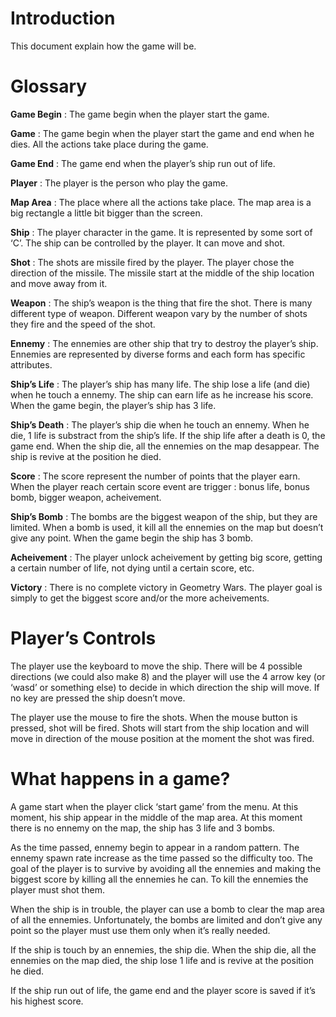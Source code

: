 # Introduction #

This document explain how the game will be.

# Glossary #

**Game Begin** : The game begin when the player start the game.

**Game** : The game begin when the player start the game and end when he dies. All the actions take place during the game.

**Game End** : The game end when the player’s ship run out of life.

**Player** : The player is the person who play the game.

**Map Area** : The place where all the actions take place. The map area is a big rectangle a little bit bigger than the screen.

**Ship** : The player character in the game. It is represented by some sort of ‘C’. The ship can be controlled by the player. It can move and shot.

**Shot** : The shots are missile fired by the player. The player chose the direction of the missile. The missile start at the middle of the ship location and move away from it.

**Weapon** : The ship’s weapon is the thing that fire the shot. There is many different type of weapon. Different weapon vary by the number of shots they fire and the speed of the shot.

**Ennemy** : The ennemies are other ship that try to destroy the player’s ship. Ennemies are represented by diverse forms and each form has specific attributes.

**Ship’s Life** : The player’s ship has many life. The ship lose a life (and die) when he touch a ennemy. The ship can earn life as he increase his score. When the game begin, the player’s ship has 3 life.

**Ship’s Death** : The player’s ship die when he touch an ennemy. When he die, 1 life is substract from the ship’s life. If the ship life after a death is 0, the game end. When the ship die, all the ennemies on the map desappear. The ship is revive at the position he died.

**Score** : The score represent the number of points that the player earn. When the player reach certain score event are trigger : bonus life, bonus bomb, bigger weapon, acheivement.

**Ship’s Bomb** : The bombs are the biggest weapon of the ship, but they are limited. When a bomb is used, it kill all the ennemies on the map but doesn’t give any point. When the game begin the ship has 3 bomb.

**Acheivement** : The player unlock acheivement by getting big score, getting a certain number of life, not dying until a certain score, etc.

**Victory** : There is no complete victory in Geometry Wars. The player goal is simply to get the biggest score and/or the more acheivements.

# Player’s Controls #

The player use the keyboard to move the ship. There will be 4 possible directions (we could also make 8) and the player will use the 4 arrow key (or ‘wasd’ or something else) to decide in which direction the ship will move. If no key are pressed the ship doesn’t move.

The player use the mouse to fire the shots. When the mouse button is pressed, shot will be fired. Shots will start from the ship location and will move in direction of the mouse position at the moment the shot was fired.

# What happens in a game? #

A game start when the player click ‘start game’ from the menu. At this moment, his ship appear in the middle of the map area. At this moment there is no ennemy on the map, the ship has 3 life and 3 bombs.

As the time passed, ennemy begin to appear in a random pattern. The ennemy spawn rate increase as the time passed so the difficulty too. The goal of the player is to survive by avoiding all the ennemies and making the biggest score by killing all the ennemies he can. To kill the ennemies the player must shot them.

When the ship is in trouble, the player can use a bomb to clear the map area of all the ennemies. Unfortunately, the bombs are limited and don’t give any point so the player must use them only when it’s really needed.

If the ship is touch by an ennemies, the ship die. When the ship die, all the ennemies on the map died, the ship lose 1 life and is revive at the position he died.

If the ship run out of life, the game end and the player score is saved if it’s his highest score.